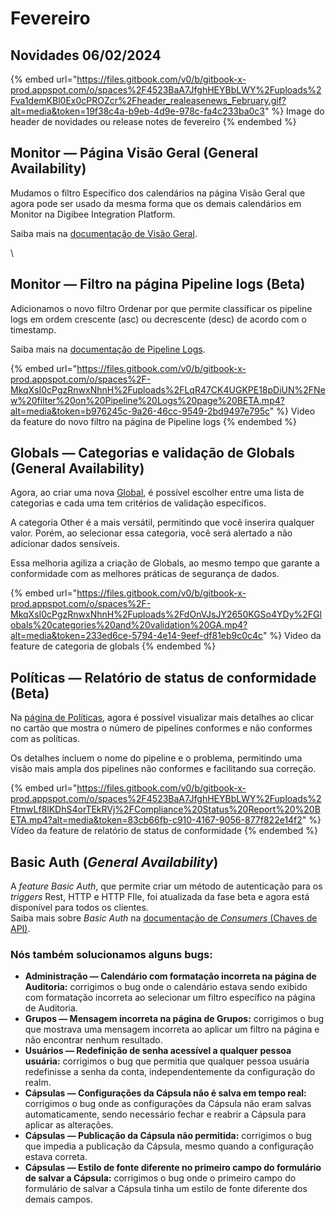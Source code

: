# Fevereiro

## Novidades 06/02/2024

{% embed url="https://files.gitbook.com/v0/b/gitbook-x-prod.appspot.com/o/spaces%2F4523BaA7JfghHEYBbLWY%2Fuploads%2Fva1demKBl0Ex0cPROZcr%2Fheader_realeasenews_February.gif?alt=media&token=19f38c4a-b9eb-4d9e-978c-fa4c233ba0c3" %}
Image do header de novidades ou release notes de fevereiro
{% endembed %}



## Monitor — Página Visão Geral (General Availability)

Mudamos o filtro Específico dos calendários na página Visão Geral que agora pode ser usado da mesma forma que os demais calendários em Monitor na Digibee Integration Platform.

Saiba mais na [documentação de Visão Geral](https://docs.digibee.com/documentation/v/pt-br/monitor/dashboards).

\


## Monitor — Filtro na página Pipeline logs (Beta)

Adicionamos o novo filtro Ordenar por que permite classificar os pipeline logs em ordem crescente (asc) ou decrescente (desc) de acordo com o timestamp.

Saiba mais na [documentação de Pipeline Logs](https://docs.digibee.com/documentation/v/pt-br/monitor/pipeline-logs).

{% embed url="https://files.gitbook.com/v0/b/gitbook-x-prod.appspot.com/o/spaces%2F-MkqXsI0cPgzRnwxNhnH%2Fuploads%2FLqR47CK4UGKPE18pDiUN%2FNew%20filter%20on%20Pipeline%20Logs%20page%20BETA.mp4?alt=media&token=b976245c-9a26-46cc-9549-2bd9497e795c" %}
Video da feature do novo filtro na página de Pipeline logs
{% endembed %}

##

## Globals — Categorias e validação de Globals (General Availability)

Agora, ao criar uma nova [Global](https://docs.digibee.com/documentation/v/pt-br/settings/globals), é possível escolher entre uma lista de categorias e cada uma tem critérios de validação específicos.&#x20;

A categoria Other é a mais versátil, permitindo que você inserira qualquer valor. Porém, ao selecionar essa categoria, você será alertado a não adicionar dados sensíveis.&#x20;

Essa melhoria agiliza a criação de Globals, ao mesmo tempo que garante a conformidade com as melhores práticas de segurança de dados.

{% embed url="https://files.gitbook.com/v0/b/gitbook-x-prod.appspot.com/o/spaces%2F-MkqXsI0cPgzRnwxNhnH%2Fuploads%2FdOnVJsJY2650KGSo4YDy%2FGlobals%20categories%20and%20validation%20GA.mp4?alt=media&token=233ed6ce-5794-4e14-9eef-df81eb9c0c4c" %}
Video da feature de categoria de globals
{% endembed %}

##

## Políticas — Relatório de status de conformidade (Beta)

Na [página de Políticas](https://docs.digibee.com/documentation/v/pt-br/governance/policies), agora é possível visualizar mais detalhes ao clicar no cartão que mostra o número de pipelines conformes e não conformes com as políticas.&#x20;

Os detalhes incluem o nome do pipeline e o problema, permitindo uma visão mais ampla dos pipelines não conformes e facilitando sua correção.

{% embed url="https://files.gitbook.com/v0/b/gitbook-x-prod.appspot.com/o/spaces%2F4523BaA7JfghHEYBbLWY%2Fuploads%2FtmwLf8lKDhS4orTEkRVj%2FCompliance%20Status%20Report%20%20BETA.mp4?alt=media&token=83cb66fb-c910-4167-9056-877f822e14f2" %}
Vídeo da feature de relatório de status de conformidade&#x20;
{% endembed %}



## Basic Auth (_General Availability_)

A _feature_ _Basic Auth_, que permite criar um método de autenticação para os _triggers_ Rest, HTTP e HTTP FIle, foi atualizada da fase beta e agora está disponível para todos os clientes.\
Saiba mais sobre _Basic Auth_ na [documentação de _Consumers_ (Chaves de API)](https://docs.digibee.com/documentation/v/pt-br/settings/api-keys-consumers).





### Nós também solucionamos alguns bugs:

* **Administração — Calendário com formatação incorreta na página de Auditoria:** corrigimos o bug onde o calendário estava sendo exibido com formatação incorreta ao selecionar um filtro específico na página de Auditoria.
* **Grupos — Mensagem incorreta na página de Grupos:** corrigimos o bug que mostrava uma mensagem incorreta ao aplicar um filtro na página e não encontrar nenhum resultado.&#x20;
* **Usuários — Redefinição de senha acessível a qualquer pessoa usuária:** corrigimos o bug que permitia que qualquer pessoa usuária redefinisse a senha da conta, independentemente da configuração do realm.
* **Cápsulas — Configurações da Cápsula não é salva em tempo real:** corrigimos o bug onde as configurações da Cápsula não eram salvas automaticamente, sendo necessário fechar e reabrir a Cápsula para aplicar as alterações.
* **Cápsulas — Publicação da Cápsula não permitida:** corrigimos o bug que impedia a publicação da Cápsula, mesmo quando a configuração estava correta.&#x20;
* **Cápsulas — Estilo de fonte diferente no primeiro campo do formulário de salvar a Cápsula:** corrigimos o bug onde o primeiro campo do formulário de salvar a Cápsula tinha um estilo de fonte diferente dos demais campos.

